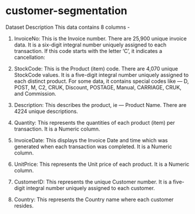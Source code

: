 # customer-segmentation

Dataset Description
This data contains 8 columns -

1. InvoiceNo: This is the Invoice number. There are 25,900 unique invoice data. It is a six-digit integral number uniquely assigned to each transaction. If this code starts with the letter ‘C’, it indicates a cancellation:
 
3. StockCode: This is the Product (item) code. There are 4,070 unique StockCode values. It is a five-digit integral number uniquely assigned to each distinct product. For some data, it contains special codes like — D, POST, M, C2, CRUK, Discount, POSTAGE, Manual, CARRIAGE, CRUK, and Commission.
4. Description: This describes the product, ie — Product Name. There are 4224 unique descriptions.
5. Quantity: This represents the quantities of each product (item) per transaction. It is a Numeric column.
6. InvoiceDate: This displays the Invoice Date and time which was generated when each transaction was completed. It is a Numeric column.
7. UnitPrice: This represents the Unit price of each product. It is a Numeric column.
8. CustomerID: This represents the unique Customer number. It is a five-digit integral number uniquely assigned to each customer.
9. Country: This represents the Country name where each customer resides.
